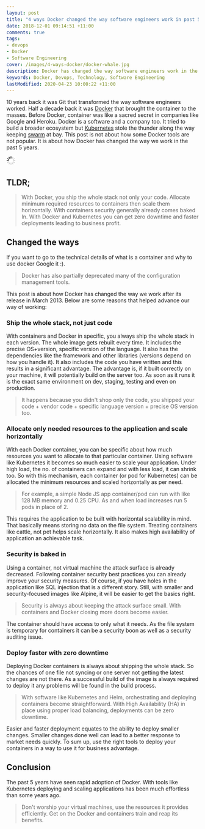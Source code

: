 ```yaml
---
layout: post
title: "4 ways Docker changed the way software engineers work in past 5 years"
date: 2018-12-01 09:14:51 +11:00
comments: true
tags: 
- devops
- Docker
- Software Engineering
cover: /images/4-ways-docker/docker-whale.jpg
description: Docker has changed the way software engineers work in the past 5 years, find more in this post.
keywords: Docker, Devops, Technology, Software Engineering
lastModified: 2020-04-23 10:00:22 +11:00
---
```


10 years back it was Git that transformed the way software engineers worked. Half a decade back it was [Docker](https://www.docker.com/) that brought the container to the masses. Before Docker, container was like a sacred secret in companies like Google and Heroku. Docker is a software and a company too. It tried to build a broader ecosystem but [Kubernetes](https://kubernetes.io/) stole the thunder along the way keeping [swarm](https://docs.docker.com/engine/swarm/) at bay. This post is not about how some Docker tools are not popular. It is about how Docker has changed the way we work in the past 5 years.

<img class="center" src="/images/generic/loading.gif" title="4 ways Docker changed the way software engineers work in past 5 years" alt="4 ways Docker changed the way software engineers work in past 5 years" data-echo="/images/4-ways-docker/docker-whale.jpg">
<!-- more -->

## TLDR;

> With Docker, you ship the whole stack not only your code. Allocate minimum required resources to containers then scale them horizontally. With containers security generally already comes baked In. With Docker and Kubernetes you can get zero downtime and faster deployments leading to business profit. 

## Changed the ways

If you want to go to the technical details of what is a container and why to use docker Google it :). 

> Docker has also partially deprecated many of the configuration management tools. 

This post is about how Docker has changed the way we work after its release in March 2013. Below are some reasons that helped advance our way of working:

### Ship the whole stack, not just code

With containers and Docker in specific, you always ship the whole stack in each version. The whole image gets rebuilt every time. It includes the precise OS+version, specific version of the language. It also has the dependencies like the framework and other libraries (versions depend on how you handle it). It also includes the code you have written and this results in a significant advantage. The advantage is, if it built correctly on your machine, it will potentially build on the server too. As soon as it runs it is the exact same environment on dev, staging, testing and even on production. 

> It happens because you didn't shop only the code, you shipped your code + vendor code + specific language version + precise OS version too.

### Allocate only needed resources to the application and scale horizontally

With each Docker container, you can be specific about how much resources you want to allocate to that particular container. Using software like Kubernetes it becomes so much easier to scale your application. Under high load, the no. of containers can expand and with less load, it can shrink too. So with this mechanism, each container (or pod for Kubernetes) can be allocated the minimum resources and scaled horizontally as per need. 

> For example, a simple Node JS app container/pod can run with like 128 MB memory and 0.25 CPU. As and when load increases run 5 pods in place of 2. 

This requires the application to be built with horizontal scalability in mind. That basically means storing no data on the file system. Treating containers like cattle, not pet helps scale horizontally. It also makes high availability of application an achievable task.

### Security is baked in

Using a container, not virtual machine the attack surface is already decreased. Following container security best practices you can already improve your security measures. Of course, if you have holes in the application like SQL injection that is a different story. Still, with smaller and security-focused images like Alpine, it will be easier to get the basics right. 

> Security is always about keeping the attack surface small. With containers and Docker closing more doors become easier. 

The container should have access to only what it needs. As the file system is temporary for containers it can be a security boon as well as a security auditing issue.

### Deploy faster with zero downtime

Deploying Docker containers is always about shipping the whole stack. So the chances of one file not syncing or one server not getting the latest changes are not there. As a successful build of the image is always required to deploy it any problems will be found in the build process. 

> With software like Kubernetes and Helm, orchestrating and deploying containers become straightforward. With High Availability (HA) in place using proper load balancing, deployments can be zero downtime. 

Easier and faster deployment equates to the ability to deploy smaller changes. Smaller changes done well can lead to a better response to market needs quickly. To sum up, use the right tools to deploy your containers in a way to use it for business advantage. 

## Conclusion

The past 5 years have seen rapid adoption of Docker. With tools like Kubernetes deploying and scaling applications has been much effortless than some years ago. 

> Don't worship your virtual machines, use the resources it provides efficiently. Get on the Docker and containers train and reap its benefits.  
